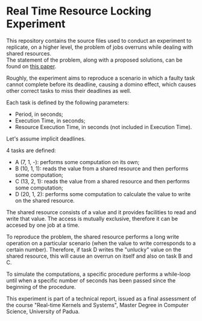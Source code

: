# Real Time Resource Locking Experiment
This repository contains the source files used to conduct an experiment to replicate, on a higher level, the problem of jobs overruns while dealing with shared resources.  
The statement of the problem, along with a proposed solutions, can be found on [this paper](https://www.cs.unc.edu/~anderson/papers/ecrts22-long.pdf).  

Roughly, the experiment aims to reproduce a scenario in which a faulty task cannot complete before its deadline, causing a domino effect, which causes other correct tasks to miss their deadlines as well.

Each task is defined by the following parameters:
- Period, in seconds;
- Execution Time, in seconds;
- Resource Execution Time, in seconds (not included in Execution Time).

Let's assume implicit deadlines.

4 tasks are defined:
- A (7, 1, -): performs some computation on its own;
- B (10, 1, 1): reads the value from a shared resource and then performs some computation;
- C (13, 2, 1): reads the value from a shared resource and then performs some computation;
- D (20, 1, 2): performs some computation to calculate the value to write on the shared resource.

The shared resource consists of a value and it provides facilities to read and write that value. The access is mutually exclusive, therefore it can be accesed by one job at a time.

To reproduce the problem, the shared resource performs a long write operation on a particular scenario (when the value to write corresponds to a certain number). Therefore, if task D writes the "unlucky" value on the shared resource, this will cause an overrun on itself and also on task B and C.

To simulate the computations, a specific procedure performs a while-loop until when a specific number of seconds has been passed since the beginning of the procedure.

This experiment is part of a technical report, issued as a final assessment of the course "Real-time Kernels and Systems", Master Degree in Computer Science, University of Padua.
